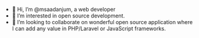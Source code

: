 - 👋 Hi, I’m @msaadanjum, a web developer
- 👀 I’m interested in open source development.
- 💞️ I’m looking to collaborate on wonderful open source application where I can add any value in PHP/Laravel or JavaScript frameworks.

<!---
Saad047/Saad047 is a ✨ special ✨ repository because its `README.md` (this file) appears on your GitHub profile.
You can click the Preview link to take a look at your changes.
--->
